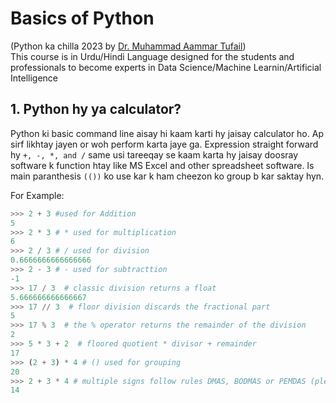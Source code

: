 # **Basics of Python**
(Python ka chilla 2023 by [Dr. Muhammad Aammar Tufail](https://github.com/AammarTufail))\
This course is in Urdu/Hindi Language designed for the students and professionals to become experts in Data Science/Machine Learnin/Artificial Intelligence

## 1. Python hy ya calculator?
Python ki basic command line aisay hi kaam karti hy jaisay calculator ho. Ap sirf likhtay jayen or woh perform karta jaye ga. Expression straight forward hy `+, -, *, and /` same usi tareeqay se kaam karta hy jaisay doosray software k function htay like MS Excel and other spreadsheet software. Is main paranthesis `(())` ko use kar k ham cheezon ko group b kar saktay hyn.

For Example:
```python
>>> 2 + 3 #used for Addition
5
>>> 2 * 3 # * used for multiplication
6
>>> 2 / 3 # / used for division
0.6666666666666666
>>> 2 - 3 # - used for subtracttion
-1
>>> 17 / 3  # classic division returns a float
5.666666666666667
>>> 17 // 3  # floor division discards the fractional part
5
>>> 17 % 3  # the % operator returns the remainder of the division
2
>>> 5 * 3 + 2  # floored quotient * divisor + remainder
17
>>> (2 + 3) * 4 # () used for grouping
20
>>> 2 + 3 * 4 # multiple signs follow rules DMAS, BODMAS or PEMDAS (please google these)
14
```

